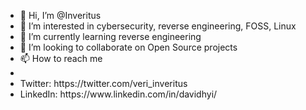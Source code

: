 - 👋 Hi, I’m @Inveritus
- 👀 I’m interested in cybersecurity, reverse engineering, FOSS, Linux
- 🌱 I’m currently learning reverse engineering
- 💞️ I’m looking to collaborate on Open Source projects
- 📫 How to reach me 
- <li> Twitter: https://twitter.com/veri_inveritus
  <li> LinkedIn: https://www.linkedin.com/in/davidhyi/

<!---
Inveritus/Inveritus is a ✨ special ✨ repository because its `README.md` (this file) appears on your GitHub profile.
You can click the Preview link to take a look at your changes.
--->
